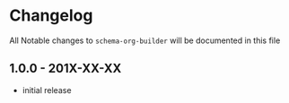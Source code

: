 # Changelog

All Notable changes to `schema-org-builder` will be documented in this file

## 1.0.0 - 201X-XX-XX

- initial release
